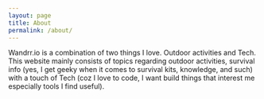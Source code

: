 ```yaml
---
layout: page
title: About
permalink: /about/
---
```


Wandrr.io is a combination of two things I love. Outdoor activities and Tech. This website mainly consists of topics regarding outdoor activities, survival info (yes, I get geeky when it comes to survival kits, knowledge, and such) with a touch of Tech (coz I love to code, I want build things that interest me especially tools I find useful).
